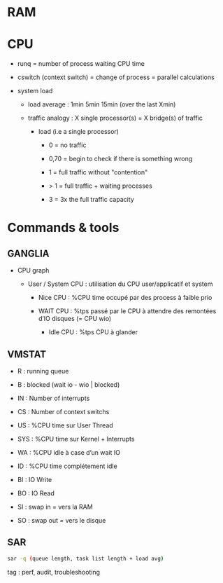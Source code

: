 RAM
===

CPU
===

-   runq = number of process waiting CPU time

-   cswitch (context switch) = change of process = parallel calculations

-   system load

    -   load average : 1min 5min 15min (over the last Xmin)

    -   traffic analogy : X single processor(s) = X bridge(s) of traffic

        -   load (i.e a single processor)

            -   0 = no traffic

            -   0,70 = begin to check if there is something wrong

            -   1 = full traffic without "contention"

            -   \> 1 = full traffic + waiting processes

            -   3 = 3x the full traffic capacity

Commands & tools
================

GANGLIA
-------

-   CPU graph

    -   User / System CPU : utilisation du CPU user/applicatif et system

        -   Nice CPU : %CPU time occupé par des process à faible prio

        -   WAIT CPU : %tps passé par le CPU à attendre des remontées d’IO disques (= CPU wio)

            -   Idle CPU : %tps CPU à glander

VMSTAT
------

-   R : running queue

-   B : blocked (wait io - wio | blocked)

-   IN : Number of interrupts

-   CS : Number of context switchs

-   US : %CPU time sur User Thread

-   SYS : %CPU time sur Kernel + Interrupts

-   WA : %CPU idle à case d’un wait IO

-   ID : %CPU time complétement idle

-   BI : IO Write

-   BO : IO Read

-   SI : swap in = vers la RAM

-   SO : swap out = vers le disque

SAR
---

``` bash
sar -q (queue length, task list length + load avg)
```

tag : perf, audit, troubleshooting

